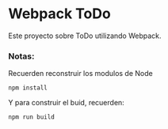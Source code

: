 # Webpack ToDo

Este proyecto sobre ToDo utilizando Webpack.

### Notas:
Recuerden reconstruir los modulos de Node
```
npm install
```

Y para construir el buid, recuerden:
```
npm run build
```